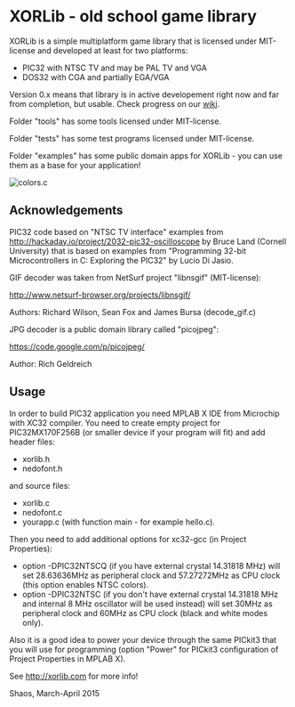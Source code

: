 # XORLib - old school game library

XORLib is a simple multiplatform game library that is licensed under
MIT-license and developed at least for two platforms:

- PIC32 with NTSC TV and may be PAL TV and VGA
- DOS32 with CGA and partially EGA/VGA

Version 0.x means that library is in active developement right now and
far from completion, but usable. Check progress on our
[wiki](https://github.com/shaos/xorlib/wiki).

Folder "tools" has some tools licensed under MIT-license.

Folder "tests" has some test programs licensed under MIT-license.

Folder "examples" has some public domain apps for XORLib - you can use
them as a base for your application!

![](http://nedopc.org/xorya/colors.jpg "colors.c")

## Acknowledgements

PIC32 code based on "NTSC TV interface" examples from
http://hackaday.io/project/2032-pic32-oscilloscope
by Bruce Land (Cornell University) that is based on examples from
"Programming 32-bit Microcontrollers in C: Exploring the PIC32"
by Lucio Di Jasio.

GIF decoder was taken from NetSurf project "libnsgif" (MIT-license):

http://www.netsurf-browser.org/projects/libnsgif/

Authors: Richard Wilson, Sean Fox and James Bursa (decode_gif.c)

JPG decoder is a public domain library called "picojpeg":

https://code.google.com/p/picojpeg/

Author: Rich Geldreich

## Usage

In order to build PIC32 application you need MPLAB X IDE from Microchip
with XC32 compiler. You need to create empty project for PIC32MX170F256B
(or smaller device if your program will fit) and add header files:
- xorlib.h
- nedofont.h

and source files:
- xorlib.c
- nedofont.c
- yourapp.c (with function main - for example hello.c).

Then you need to add additional options for xc32-gcc (in Project Properties):
- option -DPIC32NTSCQ (if you have external crystal 14.31818 MHz) will set
28.63636MHz as peripheral clock and 57.27272MHz as CPU clock (this option
enables NTSC colors).
- option -DPIC32NTSC (if you don't have external crystal 14.31818 MHz and
internal 8 MHz oscillator will be used instead) will set 30MHz as peripheral
clock and 60MHz as CPU clock (black and white modes only).

Also it is a good idea to power your device through the same PICkit3 that
you will use for programming (option "Power" for PICkit3 configuration of
Project Properties in MPLAB X).

See http://xorlib.com for more info!

Shaos, March-April 2015
